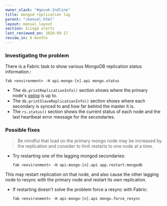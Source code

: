 ```yaml
---
owner_slack: "#govuk-2ndline"
title: mongod replication lag
parent: "/manual.html"
layout: manual_layout
section: Icinga alerts
last_reviewed_on: 2020-09-17
review_in: 6 months
---
```


### Investigating the problem

There is a Fabric task to show various MongoDB replication status
information.:

  ```
  fab <environment> -H api-mongo-[n].api mongo.status
  ```

- The `db.printReplicationInfo()` section shows where the primary
  node's [oplog](http://docs.mongodb.org/manual/core/replica-set-oplog/)
  is up to.
- The `db.printSlaveReplicationInfo()` section shows where each
  secondary is synced to and how far behind the master it is.
- The `rs.status()` section shows the current status of each node and
  the last heartbeat error message for the secondaries.

### Possible fixes

> Be mindful that load on the primary mongo node may be increased by
> the replication and consider to limit restarts to one node at a time.

- Try restarting one of the lagging mongod secondaries:

  ```
  fab <environment> -H api-mongo-[n].api app.restart:mongodb
  ```

This may restart replication on that node, and also cause the other
lagging node to resync with the primary node and restart its own
replication.

- If restarting doesn't solve the problem force a resync with Fabric:

  ```
  fab <environment> -H api-mongo-[n].api mongo.force_resync
  ```
